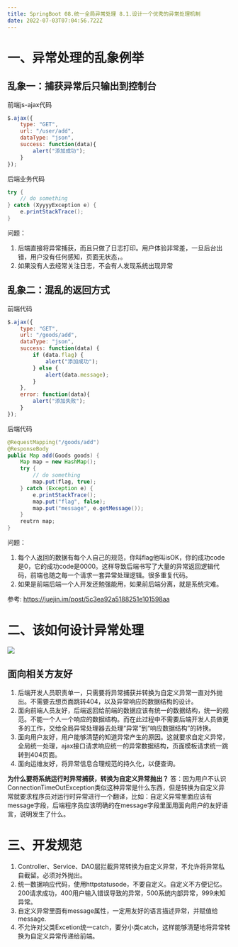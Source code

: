```yaml
---
title: SpringBoot 08.统一全局异常处理 8.1.设计一个优秀的异常处理机制
date: 2022-07-03T07:04:56.722Z
---
```

# 一、异常处理的乱象例举

## 乱象一：捕获异常后只输出到控制台

前端js-ajax代码

```js
$.ajax({
    type: "GET",
    url: "/user/add",
    dataType: "json",
    success: function(data){
        alert("添加成功");
    }
});
```

后端业务代码

```java
try {
    // do something
} catch (XyyyyException e) {
    e.printStackTrace();
}
```

问题：

1. 后端直接将异常捕获，而且只做了日志打印。用户体验非常差，一旦后台出错，用户没有任何感知，页面无状态，。
2. 如果没有人去经常关注日志，不会有人发现系统出现异常

## 乱象二：混乱的返回方式

前端代码

```js
$.ajax({
    type: "GET",
    url: "/goods/add",
    dataType: "json",
    success: function(data) {
        if (data.flag) {
            alert("添加成功");
        } else {
            alert(data.message);
        }
    },
    error: function(data){
        alert("添加失败");
    }
});
```

后端代码

```java
@RequestMapping("/goods/add")
@ResponseBody
public Map add(Goods goods) {
    Map map = new HashMap();
    try {
        // do something
        map.put(flag, true);
    } catch (Exception e) {
        e.printStackTrace();
        map.put("flag", false);
        map.put("message", e.getMessage());
    }
    reutrn map;
}
```

问题：

1. 每个人返回的数据有每个人自己的规范，你叫flag他叫isOK，你的成功code是0，它的成功code是0000。这样导致后端书写了大量的异常返回逻辑代码，前端也随之每一个请求一套异常处理逻辑。很多重复代码。
2. 如果是前端后端一个人开发还勉强能用，如果前后端分离，就是系统灾难。

参考:
https://juejin.im/post/5c3ea92a5188251e101598aa

# 二、该如何设计异常处理

![](https://cdn.jsdelivr.net/gh/krislinzhao/IMGcloud/img/20200427102245.png)

## 面向相关方友好

1. 后端开发人员职责单一，只需要将异常捕获并转换为自定义异常一直对外抛出。不需要去想页面跳转404，以及异常响应的数据结构的设计。
2. 面向前端人员友好，后端返回给前端的数据应该有统一的数据结构，统一的规范。不能一个人一个响应的数据结构。而在此过程中不需要后端开发人员做更多的工作，交给全局异常处理器去处理“异常”到“响应数据结构”的转换。
3. 面向用户友好，用户能够清楚的知道异常产生的原因。这就要求自定义异常，全局统一处理，ajax接口请求响应统一的异常数据结构，页面模板请求统一跳转到404页面。
4. 面向运维友好，将异常信息合理规范的持久化，以便查询。

**为什么要将系统运行时异常捕获，转换为自定义异常抛出？**
答：因为用户不认识ConnectionTimeOutException类似这种异常是什么东西，但是转换为自定义异常就要求程序员对运行时异常进行一个翻译，比如：自定义异常里面应该有message字段，后端程序员应该明确的在message字段里面用面向用户的友好语言，说明发生了什么。

# 三、开发规范

1. Controller、Service、DAO层拦截异常转换为自定义异常，不允许将异常私自截留。必须对外抛出。
2. 统一数据响应代码，使用httpstatusode，不要自定义。自定义不方便记忆。200请求成功，400用户输入错误导致的异常，500系统内部异常，999未知异常。
3. 自定义异常里面有message属性，一定用友好的语言描述异常，并赋值给message.
4. 不允许对父类Excetion统一catch，要分小类catch，这样能够清楚地将异常转换为自定义异常传递给前端。